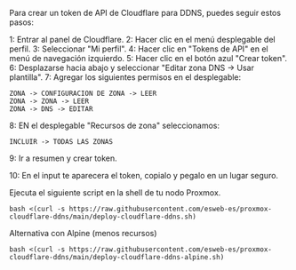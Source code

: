 Para crear un token de API de Cloudflare para DDNS, puedes seguir estos pasos: 

1: Entrar al panel de Cloudflare.
2: Hacer clic en el menú desplegable del perfil.
3: Seleccionar "Mi perfil".
4: Hacer clic en "Tokens de API" en el menú de navegación izquierdo.
5: Hacer clic en el botón azul "Crear token".
6: Desplazarse hacia abajo y seleccionar "Editar zona DNS -> Usar plantilla".
7: Agregar los siguientes permisos en el desplegable:

    ZONA -> CONFIGURACION DE ZONA -> LEER
    ZONA -> ZONA -> LEER
    ZONA -> DNS -> EDITAR
    
8: EN el desplegable "Recursos de zona" seleccionamos:

    INCLUIR -> TODAS LAS ZONAS
    
9: Ir a resumen y crear token.

10: En el input te aparecera el token, copialo y pegalo en un lugar seguro.


Ejecuta el siguiente script en la shell de tu nodo Proxmox.

    bash <(curl -s https://raw.githubusercontent.com/esweb-es/proxmox-cloudflare-ddns/main/deploy-cloudflare-ddns.sh)

Alternativa con Alpine (menos recursos)

    bash <(curl -s https://raw.githubusercontent.com/esweb-es/proxmox-cloudflare-ddns/main/deploy-cloudflare-ddns-alpine.sh)
     
